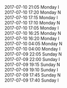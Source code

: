 2017-07-10 21:05 Monday  I  
2017-07-10 17:20 Monday  N  
2017-07-10 17:15 Monday  I  
2017-07-10 17:10 Monday  N  
2017-07-10 17:05 Monday  I  
2017-07-10 16:25 Monday  N  
2017-07-10 16:20 Monday  I  
2017-07-10 04:05 Monday  N  
2017-07-10 04:00 Monday  I  
2017-07-09 22:05 Sunday  N  
2017-07-09 22:00 Sunday  I  
2017-07-09 19:15 Sunday  N  
2017-07-09 19:10 Sunday  I  
2017-07-09 17:45 Sunday  N  
2017-07-09 17:40 Sunday  I  
